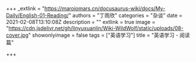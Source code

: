+++
_extlink = "https://maroiomars.cn/docusaurus-wiki/docs/My-Daily/English-01-Reading/"
authors = "丁雨欣"
categories = "杂谈"
date = 2021-02-08T13:10:08Z
description = ""
extlink = true
image = "https://cdn.jsdelivr.net/gh/linyuxuanlin/Wiki-WildWolf/static/uploads/08-cover.jpg"
showonlyimage = false
tags = ["英语学习"]
title = "英语学习 - 阅读篇"

+++

